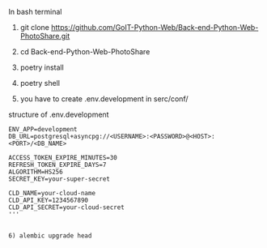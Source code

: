 In bash terminal

1) git clone https://github.com/GoIT-Python-Web/Back-end-Python-Web-PhotoShare.git
2) cd Back-end-Python-Web-PhotoShare
3) poetry install
4) poetry shell


5) you have to create .env.development in serc/conf/ 

structure of .env.development

```env
ENV_APP=development
DB_URL=postgresql+asyncpg://<USERNAME>:<PASSWORD>@<HOST>:<PORT>/<DB_NAME>

ACCESS_TOKEN_EXPIRE_MINUTES=30
REFRESH_TOKEN_EXPIRE_DAYS=7
ALGORITHM=HS256
SECRET_KEY=your-super-secret

CLD_NAME=your-cloud-name
CLD_API_KEY=1234567890
CLD_API_SECRET=your-cloud-secret
'''


6) alembic upgrade head



